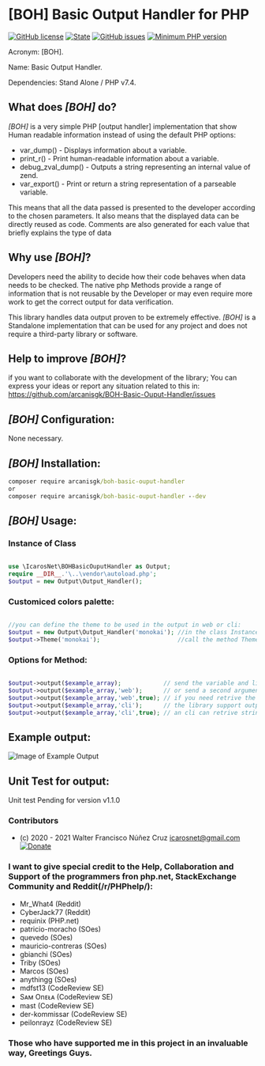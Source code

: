 # [BOH] Basic Output Handler for PHP

[![GitHub license](https://img.shields.io/github/license/arcanisgk/BOH-Basic-Ouput-Handler)](https://github.com/arcanisgk/BOH-Basic-Ouput-Handler/blob/main/LICENSE)
[![State](https://img.shields.io/static/v1?label=release&message=v1.0.4&color=blue 'Latest known version')](https://github.com/arcanisgk/BOH-Basic-Ouput-Handler/tree/v1.0.4) <!-- __SEMANTIC_VERSION_LINE__ -->
[![GitHub issues](https://img.shields.io/github/issues/arcanisgk/BOH-Basic-Ouput-Handler)](https://github.com/arcanisgk/BOH-Basic-Ouput-Handler/issues)
[![Minimum PHP version](https://img.shields.io/static/v1?label=PHP&message=7.4.0+or+higher&color=blue "Minimum PHP version")](https://www.php.net/releases/7_4_0.php)

Acronym: [BOH].

Name: Basic Output Handler.

Dependencies: Stand Alone / PHP v7.4.

## What does *[BOH]* do?

*[BOH]* is a very simple PHP [output handler] implementation that show Human readable information instead of using the default PHP options:

- var_dump() - Displays information about a variable.
- print_r() - Print human-readable information about a variable.
- debug_zval_dump() - Outputs a string representing an internal value of zend.
- var_export() - Print or return a string representation of a parseable variable.

This means that all the data passed is presented to the developer according to the chosen parameters. It also means that the displayed data can be directly reused as code. Comments are also generated for each value that briefly explains the type of data

## Why use *[BOH]*?

Developers need the ability to decide how their code behaves when data needs to be checked. The native php Methods provide a range of information that is not reusable by the Developer or may even require more work to get the correct output for data verification.

This library handles data output proven to be extremely effective. *[BOH]* is a
Standalone implementation that can be used for any project and does not require a third-party library or software.

## Help to improve *[BOH]*?

if you want to collaborate with the development of the library; You can express your ideas or report any situation related to this in:
https://github.com/arcanisgk/BOH-Basic-Ouput-Handler/issues

## *[BOH]* Configuration:
None necessary.

## *[BOH]* Installation:

```cmd
composer require arcanisgk/boh-basic-ouput-handler
or 
composer require arcanisgk/boh-basic-ouput-handler --dev
```

## *[BOH]* Usage:

### Instance of Class
```php

use \IcarosNet\BOHBasicOuputHandler as Output;
require __DIR__.'\..\vendor\autoload.php';
$output = new Output\Output_Handler();
```

### Customiced colors palette:

```php

//you can define the theme to be used in the output in web or cli:
$output = new Output\Output_Handler('monokai'); //in the class Instance or
$output->Theme('monokai');                      //call the method Theme
```


### Options for Method:
```php

$output->output($example_array);            // send the variable and library would check the best output for you.
$output->output($example_array,'web');      // or send a second argument for enviroment 'web' or 'cli'.
$output->output($example_array,'web',true); // if you need retrive the string instead of output send true in thirt param.
$output->output($example_array,'cli');      // the library support output for CLI enviroment.
$output->output($example_array,'cli',true); // an cli can retrive strings.
```

## Example output:

![Image of Example Output ](https://i.imgur.com/5WQ1Dd4.jpg)

## Unit Test for output:

Unit test Pending for version v1.1.0

### Contributors
- (c) 2020 - 2021 Walter Francisco Núñez Cruz icarosnet@gmail.com [![Donate](https://img.shields.io/static/v1?label=Donate&message=PayPal.me/wnunez86&color=brightgreen)](https://www.paypal.me/wnunez86/4.99USD)

### I want to give special credit to the Help, Collaboration and Support of the programmers fron php.net, StackExchange Community and Reddit(/r/PHPhelp/):

- Mr_What4 (Reddit)
- CyberJack77 (Reddit)
- requinix (PHP.net)
- patricio-moracho (SOes)
- quevedo (SOes)
- mauricio-contreras (SOes)
- gbianchi (SOes)
- Triby (SOes)
- Marcos (SOes)
- anythingg (SOes)
- mdfst13 (CodeReview SE)
- Sᴀᴍ Onᴇᴌᴀ (CodeReview SE)
- mast (CodeReview SE)
- der-kommissar (CodeReview SE)
- peilonrayz (CodeReview SE)

### Those who have supported me in this project in an invaluable way, Greetings Guys.
